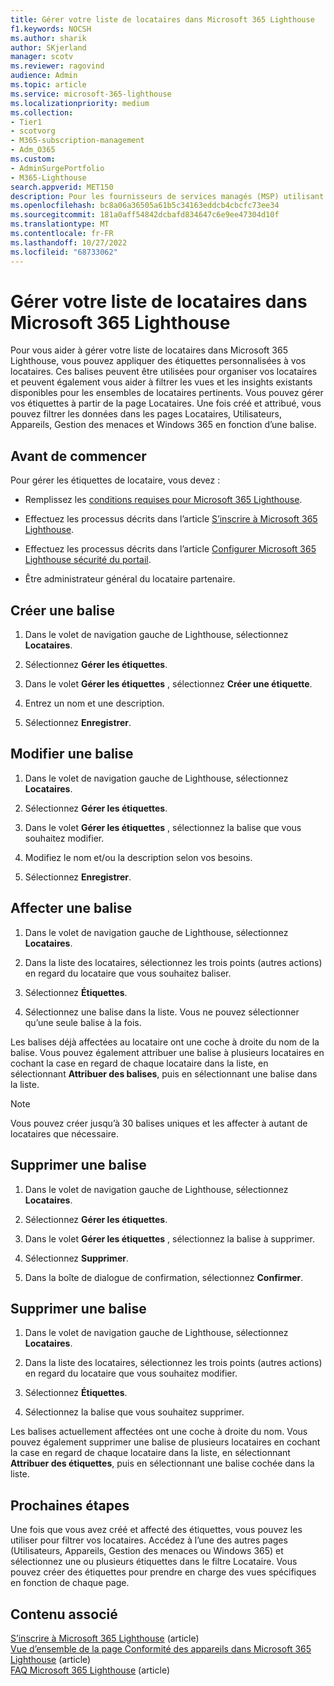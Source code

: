```yaml
---
title: Gérer votre liste de locataires dans Microsoft 365 Lighthouse
f1.keywords: NOCSH
ms.author: sharik
author: SKjerland
manager: scotv
ms.reviewer: ragovind
audience: Admin
ms.topic: article
ms.service: microsoft-365-lighthouse
ms.localizationpriority: medium
ms.collection:
- Tier1
- scotvorg
- M365-subscription-management
- Adm_O365
ms.custom:
- AdminSurgePortfolio
- M365-Lighthouse
search.appverid: MET150
description: Pour les fournisseurs de services managés (MSP) utilisant Microsoft 365 Lighthouse, découvrez comment gérer votre liste de locataires.
ms.openlocfilehash: bc8a06a36505a61b5c34163eddcb4cbcfc73ee34
ms.sourcegitcommit: 181a0aff54842dcbafd834647c6e9ee47304d10f
ms.translationtype: MT
ms.contentlocale: fr-FR
ms.lasthandoff: 10/27/2022
ms.locfileid: "68733062"
---
```

# <a name="manage-your-tenant-list-in-microsoft-365-lighthouse"></a>Gérer votre liste de locataires dans Microsoft 365 Lighthouse

Pour vous aider à gérer votre liste de locataires dans Microsoft 365 Lighthouse, vous pouvez appliquer des étiquettes personnalisées à vos locataires. Ces balises peuvent être utilisées pour organiser vos locataires et peuvent également vous aider à filtrer les vues et les insights existants disponibles pour les ensembles de locataires pertinents. Vous pouvez gérer vos étiquettes à partir de la page Locataires. Une fois créé et attribué, vous pouvez filtrer les données dans les pages Locataires, Utilisateurs, Appareils, Gestion des menaces et Windows 365 en fonction d’une balise.

## <a name="before-you-begin"></a>Avant de commencer

Pour gérer les étiquettes de locataire, vous devez :

- Remplissez les [conditions requises pour Microsoft 365 Lighthouse](m365-lighthouse-requirements.md).

- Effectuez les processus décrits dans l’article [S’inscrire à Microsoft 365 Lighthouse](m365-lighthouse-sign-up.md).

- Effectuez les processus décrits dans l’article [Configurer Microsoft 365 Lighthouse sécurité du portail](m365-lighthouse-configure-portal-security.md).

- Être administrateur général du locataire partenaire.

## <a name="create-a-tag"></a>Créer une balise

1. Dans le volet de navigation gauche de Lighthouse, sélectionnez **Locataires**.

2. Sélectionnez **Gérer les étiquettes**.

3. Dans le volet **Gérer les étiquettes** , sélectionnez **Créer une étiquette**.

4. Entrez un nom et une description.

5. Sélectionnez **Enregistrer**.

## <a name="edit-a-tag"></a>Modifier une balise

1. Dans le volet de navigation gauche de Lighthouse, sélectionnez **Locataires**.

2. Sélectionnez **Gérer les étiquettes**.

3. Dans le volet **Gérer les étiquettes** , sélectionnez la balise que vous souhaitez modifier.

4. Modifiez le nom et/ou la description selon vos besoins.

5. Sélectionnez **Enregistrer**.

## <a name="assign-a-tag"></a>Affecter une balise

1. Dans le volet de navigation gauche de Lighthouse, sélectionnez **Locataires**.

2. Dans la liste des locataires, sélectionnez les trois points (autres actions) en regard du locataire que vous souhaitez baliser.

3. Sélectionnez **Étiquettes**.

4. Sélectionnez une balise dans la liste. Vous ne pouvez sélectionner qu’une seule balise à la fois.

Les balises déjà affectées au locataire ont une coche à droite du nom de la balise. Vous pouvez également attribuer une balise à plusieurs locataires en cochant la case en regard de chaque locataire dans la liste, en sélectionnant **Attribuer des balises**, puis en sélectionnant une balise dans la liste.

> [!NOTE]
> Vous pouvez créer jusqu’à 30 balises uniques et les affecter à autant de locataires que nécessaire.

## <a name="delete-a-tag"></a>Supprimer une balise

1. Dans le volet de navigation gauche de Lighthouse, sélectionnez **Locataires**.

2. Sélectionnez **Gérer les étiquettes**.

3. Dans le volet **Gérer les étiquettes** , sélectionnez la balise à supprimer.

4. Sélectionnez **Supprimer**.

5. Dans la boîte de dialogue de confirmation, sélectionnez **Confirmer**.

## <a name="remove-a-tag"></a>Supprimer une balise

1. Dans le volet de navigation gauche de Lighthouse, sélectionnez **Locataires**.

2. Dans la liste des locataires, sélectionnez les trois points (autres actions) en regard du locataire que vous souhaitez modifier.

3. Sélectionnez **Étiquettes**.

4. Sélectionnez la balise que vous souhaitez supprimer.

Les balises actuellement affectées ont une coche à droite du nom. Vous pouvez également supprimer une balise de plusieurs locataires en cochant la case en regard de chaque locataire dans la liste, en sélectionnant **Attribuer des étiquettes**, puis en sélectionnant une balise cochée dans la liste.

## <a name="next-steps"></a>Prochaines étapes

Une fois que vous avez créé et affecté des étiquettes, vous pouvez les utiliser pour filtrer vos locataires. Accédez à l’une des autres pages (Utilisateurs, Appareils, Gestion des menaces ou Windows 365) et sélectionnez une ou plusieurs étiquettes dans le filtre Locataire. Vous pouvez créer des étiquettes pour prendre en charge des vues spécifiques en fonction de chaque page.

## <a name="related-content"></a>Contenu associé

[S’inscrire à Microsoft 365 Lighthouse](m365-lighthouse-sign-up.md) (article)\
[Vue d’ensemble de la page Conformité des appareils dans Microsoft 365 Lighthouse](m365-lighthouse-device-compliance-page-overview.md) (article)\
[FAQ Microsoft 365 Lighthouse](m365-lighthouse-faq.yml) (article)
